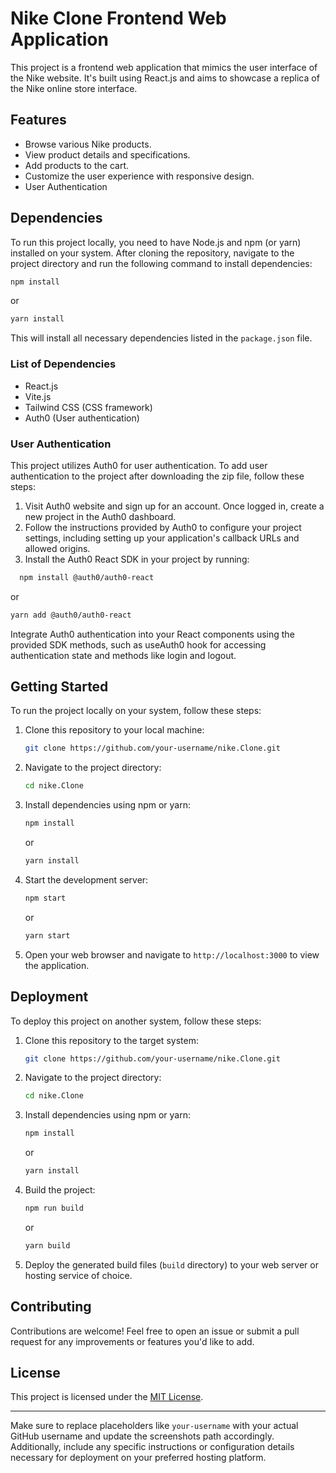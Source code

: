 # Nike Clone Frontend Web Application

This project is a frontend web application that mimics the user interface of the Nike website. It's built using React.js and aims to showcase a replica of the Nike online store interface.

## Features

- Browse various Nike products.
- View product details and specifications.
- Add products to the cart.
- Customize the user experience with responsive design.
- User Authentication

## Dependencies

To run this project locally, you need to have Node.js and npm (or yarn) installed on your system. After cloning the repository, navigate to the project directory and run the following command to install dependencies:

```bash
npm install
```
or
```bash
yarn install
```

This will install all necessary dependencies listed in the `package.json` file.

### List of Dependencies
- React.js
- Vite.js
- Tailwind CSS (CSS framework)
- Auth0 (User authentication)

### User Authentication
This project utilizes Auth0 for user authentication. To add user authentication to the project after downloading the zip file, follow these steps:

1. Visit Auth0 website and sign up for an account.
Once logged in, create a new project in the Auth0 dashboard.
2. Follow the instructions provided by Auth0 to configure your project settings, including setting up your application's callback URLs and allowed origins.
3. Install the Auth0 React SDK in your project by running:

 ```bash
   npm install @auth0/auth0-react
```
or
```bash
yarn add @auth0/auth0-react
```

Integrate Auth0 authentication into your React components using the provided SDK methods, such as useAuth0 hook for accessing authentication state and methods like login and logout.
## Getting Started

To run the project locally on your system, follow these steps:

1. Clone this repository to your local machine:

   ```bash
   git clone https://github.com/your-username/nike.Clone.git
   ```

2. Navigate to the project directory:

   ```bash
   cd nike.Clone
   ```

3. Install dependencies using npm or yarn:

   ```bash
   npm install
   ```
   or
   ```bash
   yarn install
   ```

4. Start the development server:

   ```bash
   npm start
   ```
   or
   ```bash
   yarn start
   ```

5. Open your web browser and navigate to `http://localhost:3000` to view the application.

## Deployment

To deploy this project on another system, follow these steps:

1. Clone this repository to the target system:

   ```bash
   git clone https://github.com/your-username/nike.Clone.git
   ```

2. Navigate to the project directory:

   ```bash
   cd nike.Clone
   ```

3. Install dependencies using npm or yarn:

   ```bash
   npm install
   ```
   or
   ```bash
   yarn install
   ```

4. Build the project:

   ```bash
   npm run build
   ```
   or
   ```bash
   yarn build
   ```

5. Deploy the generated build files (`build` directory) to your web server or hosting service of choice.

## Contributing

Contributions are welcome! Feel free to open an issue or submit a pull request for any improvements or features you'd like to add.

## License

This project is licensed under the [MIT License](LICENSE).

---

Make sure to replace placeholders like `your-username` with your actual GitHub username and update the screenshots path accordingly. Additionally, include any specific instructions or configuration details necessary for deployment on your preferred hosting platform.
